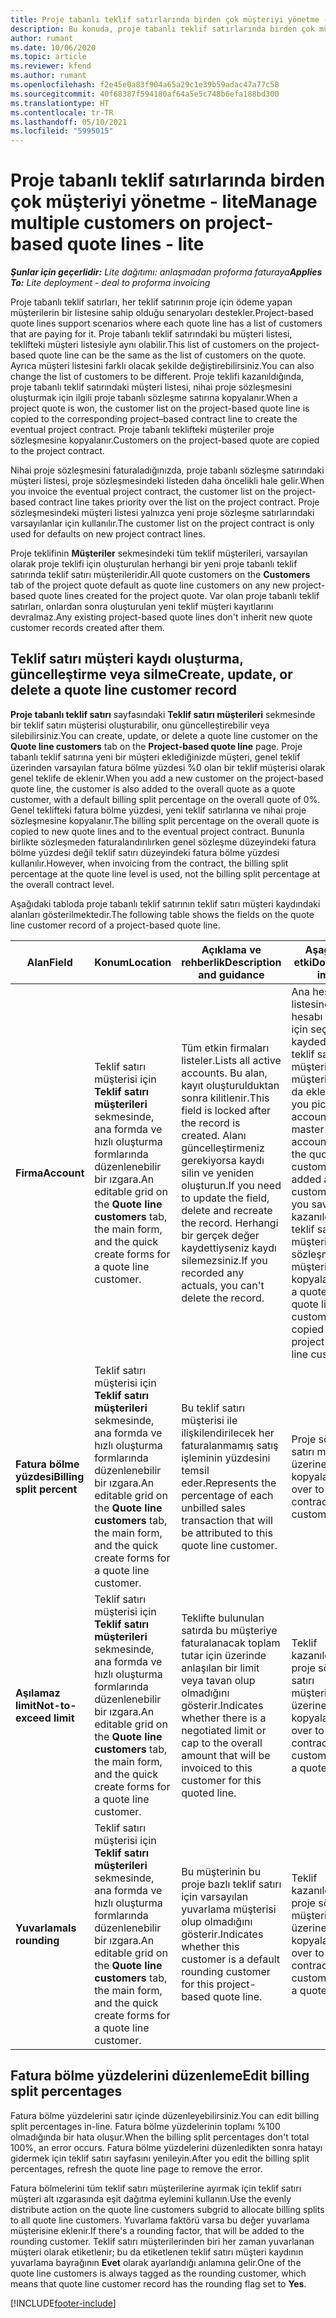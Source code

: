 ```yaml
---
title: Proje tabanlı teklif satırlarında birden çok müşteriyi yönetme - lite
description: Bu konuda, proje tabanlı teklif satırlarında birden çok müşterinin nasıl yönetileceği açıklanmaktadır.
author: rumant
ms.date: 10/06/2020
ms.topic: article
ms.reviewer: kfend
ms.author: rumant
ms.openlocfilehash: f2e45e0a83f904a65a29c1e39b59adac47a77c58
ms.sourcegitcommit: 40f68387f594180af64a5e5c748b6efa188bd300
ms.translationtype: HT
ms.contentlocale: tr-TR
ms.lasthandoff: 05/10/2021
ms.locfileid: "5995015"
---
```

# <a name="manage-multiple-customers-on-project-based-quote-lines---lite"></a><span data-ttu-id="eea45-103">Proje tabanlı teklif satırlarında birden çok müşteriyi yönetme - lite</span><span class="sxs-lookup"><span data-stu-id="eea45-103">Manage multiple customers on project-based quote lines - lite</span></span>

<span data-ttu-id="eea45-104">_**Şunlar için geçerlidir:** Lite dağıtımı: anlaşmadan proforma faturaya_</span><span class="sxs-lookup"><span data-stu-id="eea45-104">_**Applies To:** Lite deployment - deal to proforma invoicing_</span></span>

<span data-ttu-id="eea45-105">Proje tabanlı teklif satırları, her teklif satırının proje için ödeme yapan müşterilerin bir listesine sahip olduğu senaryoları destekler.</span><span class="sxs-lookup"><span data-stu-id="eea45-105">Project-based quote lines support scenarios where each quote line has a list of customers that are paying for it.</span></span> <span data-ttu-id="eea45-106">Proje tabanlı teklif satırındaki bu müşteri listesi, teklifteki müşteri listesiyle aynı olabilir.</span><span class="sxs-lookup"><span data-stu-id="eea45-106">This list of customers on the project-based quote line can be the same as the list of customers on the quote.</span></span> <span data-ttu-id="eea45-107">Ayrıca müşteri listesini farklı olacak şekilde değiştirebilirsiniz.</span><span class="sxs-lookup"><span data-stu-id="eea45-107">You can also change the list of customers to be different.</span></span> <span data-ttu-id="eea45-108">Proje teklifi kazanıldığında, proje tabanlı teklif satırındaki müşteri listesi, nihai proje sözleşmesini oluşturmak için ilgili proje tabanlı sözleşme satırına kopyalanır.</span><span class="sxs-lookup"><span data-stu-id="eea45-108">When a project quote is won, the customer list on the project-based quote line is copied to the corresponding project–based contract line to create the eventual project contract.</span></span> <span data-ttu-id="eea45-109">Proje tabanlı teklifteki müşteriler proje sözleşmesine kopyalanır.</span><span class="sxs-lookup"><span data-stu-id="eea45-109">Customers on the project-based quote are copied to the project contract.</span></span>

<span data-ttu-id="eea45-110">Nihai proje sözleşmesini faturaladığınızda, proje tabanlı sözleşme satırındaki müşteri listesi, proje sözleşmesindeki listeden daha öncelikli hale gelir.</span><span class="sxs-lookup"><span data-stu-id="eea45-110">When you invoice the eventual project contract, the customer list on the project-based contract line takes priority over the list on the project contract.</span></span> <span data-ttu-id="eea45-111">Proje sözleşmesindeki müşteri listesi yalnızca yeni proje sözleşme satırlarındaki varsayılanlar için kullanılır.</span><span class="sxs-lookup"><span data-stu-id="eea45-111">The customer list on the project contract is only used for defaults on new project contract lines.</span></span>

<span data-ttu-id="eea45-112">Proje teklifinin **Müşteriler** sekmesindeki tüm teklif müşterileri, varsayılan olarak proje teklifi için oluşturulan herhangi bir yeni proje tabanlı teklif satırında teklif satırı müşterileridir.</span><span class="sxs-lookup"><span data-stu-id="eea45-112">All quote customers on the **Customers** tab of the project quote default as quote line customers on any new project-based quote lines created for the project quote.</span></span> <span data-ttu-id="eea45-113">Var olan proje tabanlı teklif satırları, onlardan sonra oluşturulan yeni teklif müşteri kayıtlarını devralmaz.</span><span class="sxs-lookup"><span data-stu-id="eea45-113">Any existing project-based quote lines don't inherit new quote customer records created after them.</span></span>

## <a name="create-update-or-delete-a-quote-line-customer-record"></a><span data-ttu-id="eea45-114">Teklif satırı müşteri kaydı oluşturma, güncelleştirme veya silme</span><span class="sxs-lookup"><span data-stu-id="eea45-114">Create, update, or delete a quote line customer record</span></span>

<span data-ttu-id="eea45-115">**Proje tabanlı teklif satırı** sayfasındaki **Teklif satırı müşterileri** sekmesinde bir teklif satırı müşterisi oluşturabilir, onu güncelleştirebilir veya silebilirsiniz.</span><span class="sxs-lookup"><span data-stu-id="eea45-115">You can create, update, or delete a quote line customer on the **Quote line customers** tab on the **Project-based quote line** page.</span></span> <span data-ttu-id="eea45-116">Proje tabanlı teklif satırına yeni bir müşteri eklediğinizde müşteri, genel teklif üzerinden varsayılan fatura bölme yüzdesi %0 olan bir teklif müşterisi olarak genel teklife de eklenir.</span><span class="sxs-lookup"><span data-stu-id="eea45-116">When you add a new customer on the project-based quote line, the customer is also added to the overall quote as a quote customer, with a default billing split percentage on the overall quote of 0%.</span></span> <span data-ttu-id="eea45-117">Genel teklifteki fatura bölme yüzdesi, yeni teklif satırlarına ve nihai proje sözleşmesine kopyalanır.</span><span class="sxs-lookup"><span data-stu-id="eea45-117">The billing split percentage on the overall quote is copied to new quote lines and to the eventual project contract.</span></span> <span data-ttu-id="eea45-118">Bununla birlikte sözleşmeden faturalandırılırken genel sözleşme düzeyindeki fatura bölme yüzdesi değil teklif satırı düzeyindeki fatura bölme yüzdesi kullanılır.</span><span class="sxs-lookup"><span data-stu-id="eea45-118">However, when invoicing from the contract, the billing split percentage at the quote line level is used, not the billing split percentage at the overall contract level.</span></span> 

<span data-ttu-id="eea45-119">Aşağıdaki tabloda proje tabanlı teklif satırının teklif satırı müşteri kaydındaki alanları gösterilmektedir.</span><span class="sxs-lookup"><span data-stu-id="eea45-119">The following table shows the fields on the quote line customer record of a project-based quote line.</span></span>

| <span data-ttu-id="eea45-120">Alan</span><span class="sxs-lookup"><span data-stu-id="eea45-120">Field</span></span> | <span data-ttu-id="eea45-121">Konum</span><span class="sxs-lookup"><span data-stu-id="eea45-121">Location</span></span> | <span data-ttu-id="eea45-122">Açıklama ve rehberlik</span><span class="sxs-lookup"><span data-stu-id="eea45-122">Description and guidance</span></span> | <span data-ttu-id="eea45-123">Aşağı yönlü etki</span><span class="sxs-lookup"><span data-stu-id="eea45-123">Downstream impact</span></span> |
| --- | --- | --- | --- |
| <span data-ttu-id="eea45-124">**Firma**</span><span class="sxs-lookup"><span data-stu-id="eea45-124">**Account**</span></span> | <span data-ttu-id="eea45-125">Teklif satırı müşterisi için **Teklif satırı müşterileri** sekmesinde, ana formda ve hızlı oluşturma formlarında düzenlenebilir bir ızgara.</span><span class="sxs-lookup"><span data-stu-id="eea45-125">An editable grid on the **Quote line customers** tab, the main form, and the quick create forms for a quote line customer.</span></span> | <span data-ttu-id="eea45-126">Tüm etkin firmaları listeler.</span><span class="sxs-lookup"><span data-stu-id="eea45-126">Lists all active accounts.</span></span> <span data-ttu-id="eea45-127">Bu alan, kayıt oluşturulduktan sonra kilitlenir.</span><span class="sxs-lookup"><span data-stu-id="eea45-127">This field is locked after the record is created.</span></span> <span data-ttu-id="eea45-128">Alanı güncelleştirmeniz gerekiyorsa kaydı silin ve yeniden oluşturun.</span><span class="sxs-lookup"><span data-stu-id="eea45-128">If you need to update the field, delete and recreate the record.</span></span> <span data-ttu-id="eea45-129">Herhangi bir gerçek değer kaydettiyseniz kaydı silemezsiniz.</span><span class="sxs-lookup"><span data-stu-id="eea45-129">If you recorded any actuals, you can't delete the record.</span></span> | <span data-ttu-id="eea45-130">Ana hesap listesinden bir hesabı eklemek için seçerek kaydederseniz teklif satırı müşterisi, teklif müşterisi olarak da eklenir.</span><span class="sxs-lookup"><span data-stu-id="eea45-130">When you pick an account from the master list of accounts to add, the quote line customer is also added as a quote customer when you save it.</span></span> <span data-ttu-id="eea45-131">Teklif kazanıldığında teklif satırı müşterileri proje sözleşme satırı müşterilerine kopyalanır.</span><span class="sxs-lookup"><span data-stu-id="eea45-131">When a quote is won, quote line customers are copied to the project contract line customers.</span></span> |
| <span data-ttu-id="eea45-132">**Fatura bölme yüzdesi**</span><span class="sxs-lookup"><span data-stu-id="eea45-132">**Billing split percent**</span></span> | <span data-ttu-id="eea45-133">Teklif satırı müşterisi için **Teklif satırı müşterileri** sekmesinde, ana formda ve hızlı oluşturma formlarında düzenlenebilir bir ızgara.</span><span class="sxs-lookup"><span data-stu-id="eea45-133">An editable grid on the **Quote line customers** tab, the main form, and the quick create forms for a quote line customer.</span></span> | <span data-ttu-id="eea45-134">Bu teklif satırı müşterisi ile ilişkilendirilecek her faturalanmamış satış işleminin yüzdesini temsil eder.</span><span class="sxs-lookup"><span data-stu-id="eea45-134">Represents the percentage of each unbilled sales transaction that will be attributed to this quote line customer.</span></span> | <span data-ttu-id="eea45-135">Proje sözleşme satırı müşterileri üzerine kopyalanır.</span><span class="sxs-lookup"><span data-stu-id="eea45-135">Copied over to project contract line customers.</span></span> |
| <span data-ttu-id="eea45-136">**Aşılamaz limit**</span><span class="sxs-lookup"><span data-stu-id="eea45-136">**Not-to-exceed limit**</span></span> | <span data-ttu-id="eea45-137">Teklif satırı müşterisi için **Teklif satırı müşterileri** sekmesinde, ana formda ve hızlı oluşturma formlarında düzenlenebilir bir ızgara.</span><span class="sxs-lookup"><span data-stu-id="eea45-137">An editable grid on the **Quote line customers** tab, the main form, and the quick create forms for a quote line customer.</span></span> | <span data-ttu-id="eea45-138">Teklifte bulunulan satırda bu müşteriye faturalanacak toplam tutar için üzerinde anlaşılan bir limit veya tavan olup olmadığını gösterir.</span><span class="sxs-lookup"><span data-stu-id="eea45-138">Indicates whether there is a negotiated limit or cap to the overall amount that will be invoiced to this customer for this quoted line.</span></span> | <span data-ttu-id="eea45-139">Teklif kazanıldığında proje sözleşme satırı müşterilerinin üzerine kopyalanır.</span><span class="sxs-lookup"><span data-stu-id="eea45-139">Copied over to project contract line customers when a quote is won.</span></span> |
| <span data-ttu-id="eea45-140">**Yuvarlama**</span><span class="sxs-lookup"><span data-stu-id="eea45-140">**Is rounding**</span></span> | <span data-ttu-id="eea45-141">Teklif satırı müşterisi için **Teklif satırı müşterileri** sekmesinde, ana formda ve hızlı oluşturma formlarında düzenlenebilir bir ızgara.</span><span class="sxs-lookup"><span data-stu-id="eea45-141">An editable grid on the **Quote line customers** tab, the main form, and the quick create forms for a quote line customer.</span></span> | <span data-ttu-id="eea45-142">Bu müşterinin bu proje bazlı teklif satırı için varsayılan yuvarlama müşterisi olup olmadığını gösterir.</span><span class="sxs-lookup"><span data-stu-id="eea45-142">Indicates whether this customer is a default rounding customer for this project-based quote line.</span></span> | <span data-ttu-id="eea45-143">Teklif kazanıldığında proje sözleşme müşterilerinin üzerine kopyalanır.</span><span class="sxs-lookup"><span data-stu-id="eea45-143">Copied over to project contract customers when a quote is won.</span></span> |

## <a name="edit-billing-split-percentages"></a><span data-ttu-id="eea45-144">Fatura bölme yüzdelerini düzenleme</span><span class="sxs-lookup"><span data-stu-id="eea45-144">Edit billing split percentages</span></span>

<span data-ttu-id="eea45-145">Fatura bölme yüzdelerini satır içinde düzenleyebilirsiniz.</span><span class="sxs-lookup"><span data-stu-id="eea45-145">You can edit billing split percentages in-line.</span></span> <span data-ttu-id="eea45-146">Fatura bölme yüzdelerinin toplamı %100 olmadığında bir hata oluşur.</span><span class="sxs-lookup"><span data-stu-id="eea45-146">When the billing split percentages don't total 100%, an error occurs.</span></span> <span data-ttu-id="eea45-147">Fatura bölme yüzdelerini düzenledikten sonra hatayı gidermek için teklif satırı sayfasını yenileyin.</span><span class="sxs-lookup"><span data-stu-id="eea45-147">After you edit the billing split percentages, refresh the quote line page to remove the error.</span></span>

<span data-ttu-id="eea45-148">Fatura bölmelerini tüm teklif satırı müşterilerine ayırmak için teklif satırı müşteri alt ızgarasında eşit dağıtma eylemini kullanın.</span><span class="sxs-lookup"><span data-stu-id="eea45-148">Use the evenly distribute action on the quote line customers subgrid to allocate billing splits to all quote line customers.</span></span> <span data-ttu-id="eea45-149">Yuvarlama faktörü varsa bu değer yuvarlama müşterisine eklenir.</span><span class="sxs-lookup"><span data-stu-id="eea45-149">If there's a rounding factor, that will be added to the rounding customer.</span></span> <span data-ttu-id="eea45-150">Teklif satırı müşterilerinden biri her zaman yuvarlanan müşteri olarak etiketlenir; bu da etiketlenen teklif satırı müşteri kaydının yuvarlama bayrağının **Evet** olarak ayarlandığı anlamına gelir.</span><span class="sxs-lookup"><span data-stu-id="eea45-150">One of the quote line customers is always tagged as the rounding customer, which means that quote line customer record has the rounding flag set to **Yes**.</span></span> 


[!INCLUDE[footer-include](../../includes/footer-banner.md)]